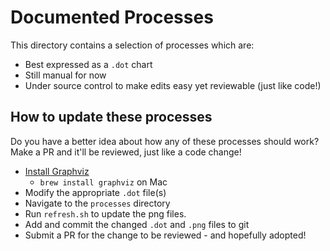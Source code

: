 # Documented Processes

This directory contains a selection of processes which are:

* Best expressed as a `.dot` chart
* Still manual for now
* Under source control to make edits easy yet reviewable (just like code!)

## How to update these processes

Do you have a better idea about how any of these processes should work? 
Make a PR and it'll be reviewed, just like a code change!

 * [Install Graphviz](https://graphviz.org/download/)
   * `brew install graphviz` on Mac
 * Modify the appropriate `.dot` file(s)
 * Navigate to the `processes` directory 
 * Run `refresh.sh` to update the png files.
 * Add and commit the changed `.dot` and `.png` files to git
 * Submit a PR for the change to be reviewed - and hopefully adopted!
